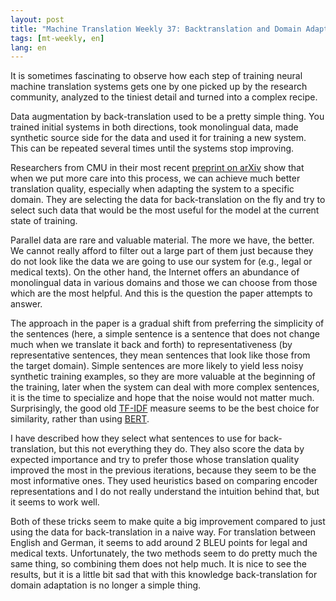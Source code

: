```yaml
---
layout: post
title: "Machine Translation Weekly 37: Backtranslation and Domain Adaptation"
tags: [mt-weekly, en]
lang: en
---
```


It is sometimes fascinating to observe how each step of training neural machine
translation systems gets one by one picked up by the research community,
analyzed to the tiniest detail and turned into a complex recipe.

Data augmentation by back-translation used to be a pretty simple thing. You
trained initial systems in both directions, took monolingual data, made
synthetic source side for the data and used it for training a new system. This
can be repeated several times until the systems stop improving.

Researchers from CMU in their most recent [preprint on
arXiv](https://arxiv.org/abs/2004.03672) show that when we put more care into
this process, we can achieve much better translation quality, especially when
adapting the system to a specific domain. They are selecting the data for
back-translation on the fly and try to select such data that would be the most
useful for the model at the current state of training.

Parallel data are rare and valuable material. The more we have, the better. We
cannot really afford to filter out a large part of them just because they do
not look like the data we are going to use our system for (e.g., legal or
medical texts). On the other hand, the Internet offers an abundance of
monolingual data in various domains and those we can choose from those which
are the most helpful. And this is the question the paper attempts to answer.

The approach in the paper is a gradual shift from preferring the simplicity of
the sentences (here, a simple sentence is a sentence that does not change much
when we translate it back and forth) to representativeness (by representative
sentences, they mean sentences that look like those from the target domain).
Simple sentences are more likely to yield less noisy synthetic training
examples, so they are more valuable at the beginning of the training, later
when the system can deal with more complex sentences, it is the time to
specialize and hope that the noise would not matter much. Surprisingly, the
good old [TF-IDF](https://en.wikipedia.org/wiki/Tf%E2%80%93idf) measure seems
to be the best choice for similarity, rather than using
[BERT](https://en.wikipedia.org/wiki/BERT_(language_model)).

I have described how they select what sentences to use for back-translation,
but this not everything they do. They also score the data by expected
importance and try to prefer those whose translation quality improved the most
in the previous iterations, because they seem to be the most informative ones.
They used heuristics based on comparing encoder representations and I do not
really understand the intuition behind that, but it seems to work well.

Both of these tricks seem to make quite a big improvement compared to just
using the data for back-translation in a naive way. For translation between
English and German, it seems to add around 2 BLEU points for legal and medical
texts. Unfortunately, the two methods seem to do pretty much the same thing, so
combining them does not help much. It is nice to see the results, but it is a
little bit sad that with this knowledge back-translation for domain adaptation
is no longer a simple thing.
